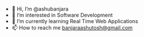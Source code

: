 - 👋 Hi, I’m @ashubanjara
- 👀 I’m interested in Software Development
- 🌱 I’m currently learning Real Time Web Applications
- 📫 How to reach me banjaraashutosh@gmail.com

<!---
ashubanjara/ashubanjara is a ✨ special ✨ repository because its `README.md` (this file) appears on your GitHub profile.
You can click the Preview link to take a look at your changes.
--->
